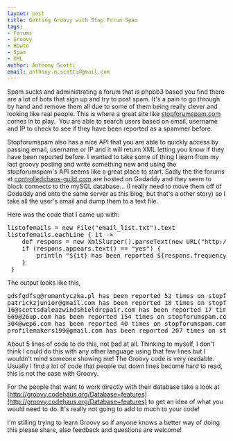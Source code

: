 ```yaml
--- 
layout: post
title: Getting Groovy with Stop Forum Spam
tags: 
- Forums
- Groovy
- Howto
- Spam
- XML
author: Anthony Scotti
email: anthony.m.scotti@gmail.com
---
```

Spam sucks and administrating a forum that is phpbb3 based you find there are a lot of bots that sign up and try to post spam. It's a pain to go through by hand and remove them all due to some of them being really clever and looking like real people. This is where a great site like [stopforumspam.com](http://www.stopforumspam.com) comes in to play.  You are able to search users based on email, username and IP to check to see if they have been reported as a spammer before.

Stopforumspam also has a nice API that you are able to quickly access by passing email, username or IP and it will return XML letting you know if they have been reported before. I wanted to take some of thing I learn from my last groovy posting and write something new and using the stopforumspam's API seems like a great place to start. Sadly the the forums at [controlledchaos-guild.com](http://www.controlledchaos-guild.com/forums/) are hosted on Godaddy and they seem to block connects to the mySQL database... (I really need to move them off of Godaddy and onto the same server as this blog, but that's a other story) so I take all the user's email and dump them to a text file.

Here was the code that I came up with:

<pre>
listofemails = new File("email_list.txt").text
listofemails.eachLine { it -&gt;
	def respons = new XmlSlurper().parseText(new URL("http://www.stopforumspam.com/api?email=${it}").text)
	if (respons.appears.text() == "yes") {
		println "${it} has been reported ${respons.frequency.text()} times on stopforumspam.com"
	}
 }
</pre>

The output looks like this,

<pre>
gdsfgdfsg@romantyczka.pl has been reported 52 times on stopforumspam.com
patrickzjunior@gmail.com has been reported 18 times on stopforumspam.com
16@scottsdaleazwindshieldrepair.com has been reported 17 times on stopforumspam.com
669@26up.com has been reported 154 times on stopforumspam.com
304@wep6.com has been reported 40 times on stopforumspam.com
profilemakers199@gmail.com has been reported 207 times on stopforumspam.com
</pre>

About 5 lines of code to do this, not bad at all. Thinking to myself, I don't think I could do this with any other language using that few lines but I wouldn't mind someone showing me! The Groovy code is very readable. Usually I find a lot of code that people cut down lines become hard to read, this is not the case with Groovy.

For the people that want to work directly with their database take a look at [http://groovy.codehaus.org/Database+features](http://groovy.codehaus.org/Database+features) to get an idea of what you would need to do. It's really not going to add to much to your code!

I'm stilling trying to learn Groovy so if anyone knows a better way of doing this please share, also feedback and questions are welcome!